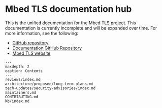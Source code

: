 # Mbed TLS documentation hub

This is the unified documentation for the Mbed TLS project.
This documentation is currently incomplete and will be expanded over time.
For more information, see the following:

* [GitHub repository](https://github.com/ARMmbed/mbedtls)
* [Documentation GitHub Repository](https://github.com/ARMmbed/mbedtls-docs)
* [Mbed TLS website](https://www.trustedfirmware.org/projects/mbed-tls/)

```{toctree}
---
maxdepth: 2
caption: Contents
---
reviews/index.md
architecture/proposed/long-term-plans.md
tech-updates/security-advisories/index.md
maintainers.md
CONTRIBUTING.md
kb/index.md
```
